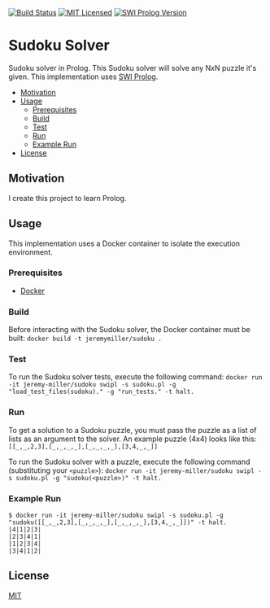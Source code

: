 [![Build Status](https://travis-ci.org/jeremy-miller/sudoku.svg?branch=master)](https://travis-ci.org/jeremy-miller/sudoku)
[![MIT Licensed](https://img.shields.io/badge/license-MIT-blue.svg)](https://raw.githubusercontent.com/hyperium/hyper/master/LICENSE)
[![SWI Prolog Version](https://img.shields.io/badge/SWI%20Prolog-7.5-blue.svg)]()

# Sudoku Solver
Sudoku solver in Prolog.  This Sudoku solver will solve any NxN puzzle it's given.  This implementation uses [SWI Prolog](http://www.swi-prolog.org/).

- [Motivation](#motivation)
- [Usage](#usage)
  - [Prerequisites](#prerequisites)
  - [Build](#build)
  - [Test](#test)
  - [Run](#run)
  - [Example Run](#example-run)
- [License](#license)

## Motivation
I create this project to learn Prolog.

## Usage
This implementation uses a Docker container to isolate the execution environment.

### Prerequisites
- [Docker](https://docs.docker.com/engine/installation/)

### Build
Before interacting with the Sudoku solver, the Docker container must be built: ```docker build -t jeremymiller/sudoku .```

### Test
To run the Sudoku solver tests, execute the following command: ```docker run -it jeremy-miller/sudoku swipl -s sudoku.pl -g "load_test_files(sudoku)." -g "run_tests." -t halt.```

### Run
To get a solution to a Sudoku puzzle, you must pass the puzzle as a list of lists as an argument to the solver.  An example puzzle (4x4) looks like this: ```[[_,_,2,3],[_,_,_,_],[_,_,_,_],[3,4,_,_]]```

To run the Sudoku solver with a puzzle, execute the following command (substituting your ```<puzzle>```): ```docker run -it jeremy-miller/sudoku swipl -s sudoku.pl -g "sudoku(<puzzle>)" -t halt.```

### Example Run
```
$ docker run -it jeremy-miller/sudoku swipl -s sudoku.pl -g "sudoku([[_,_,2,3],[_,_,_,_],[_,_,_,_],[3,4,_,_]])" -t halt.
|4|1|2|3|
|2|3|4|1|
|1|2|3|4|
|3|4|1|2|
```

## License
[MIT](https://github.com/jeremy-miller/sudoku/blob/master/LICENSE)
